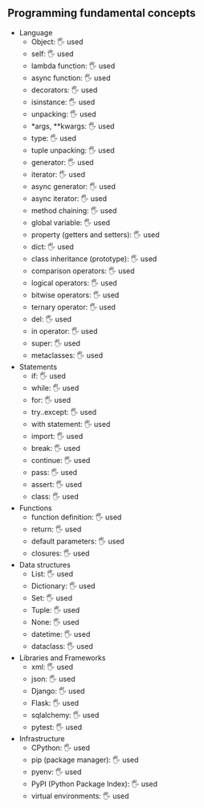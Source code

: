 ## Programming fundamental concepts

- Language
  - Object: 🖐️ used
  - self: 🖐️ used
  - lambda function: 🖐️ used
  - async function: 🖐️ used
  - decorators: 🖐️ used
  - isinstance: 🖐️ used
  - unpacking: 🖐️ used
  - *args, **kwargs: 🖐️ used
  - type: 🖐️ used
  - tuple unpacking: 🖐️ used
  - generator: 🖐️ used
  - iterator: 🖐️ used
  - async generator: 🖐️ used
  - async iterator: 🖐️ used
  - method chaining: 🖐️ used
  - global variable: 🖐️ used
  - property (getters and setters): 🖐️ used
  - dict: 🖐️ used
  - class inheritance (prototype): 🖐️ used
  - comparison operators: 🖐️ used
  - logical operators: 🖐️ used
  - bitwise operators: 🖐️ used
  - ternary operator: 🖐️ used
  - del: 🖐️ used
  - in operator: 🖐️ used
  - super: 🖐️ used
  - metaclasses: 🖐️ used
- Statements
  - if: 🖐️ used
  - while: 🖐️ used
  - for: 🖐️ used
  - try..except: 🖐️ used
  - with statement: 🖐️ used
  - import: 🖐️ used
  - break: 🖐️ used
  - continue: 🖐️ used
  - pass: 🖐️ used
  - assert: 🖐️ used
  - class: 🖐️ used
- Functions
  - function definition: 🖐️ used
  - return: 🖐️ used
  - default parameters: 🖐️ used
  - closures: 🖐️ used
- Data structures
  - List: 🖐️ used
  - Dictionary: 🖐️ used
  - Set: 🖐️ used
  - Tuple: 🖐️ used
  - None: 🖐️ used
  - datetime: 🖐️ used
  - dataclass: 🖐️ used
- Libraries and Frameworks
  - xml: 🖐️ used
  - json: 🖐️ used
  - Django: 🖐️ used
  - Flask: 🖐️ used
  - sqlalchemy: 🖐️ used
  - pytest: 🖐️ used
- Infrastructure
  - CPython: 🖐️ used
  - pip (package manager): 🖐️ used
  - pyenv: 🖐️ used
  - PyPI (Python Package Index): 🖐️ used
  - virtual environments: 🖐️ used
